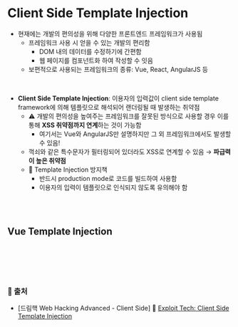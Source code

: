 # Client Side Template Injection

* 현재에는 개발의 편의성을 위해 다양한 프론트엔드 프레임워크가 사용됨
    - 프레임워크 사용 시 얻을 수 있는 개발의 편리함
        + DOM 내의 데이터를 수정하기에 간편함
        + 웹 페이지를 컴포넌트화 하여 작성할 수 잇음
    - 보편적으로 사용되는 프레임워크의 종류: Vue, React, AngularJS 등

<br/>

* **Client Side Template Injection**: 이용자의 입력값이 client side template framework에 의해 템플릿으로 해석되어 랜더링될 때 발생하는 취약점
    - ⚠️ 개발의 편의성을 높여주는 프레임워크를 잘못된 방식으로 사용할 경우 이를 통해 **XSS 취약점까지 연계**하는 것이 가능함
        + 여기서는 Vue와 AngularJS만 설명하지만 그 외 프레임워크에서도 발생할 수 있음!
    - 꺽쇠와 같은 특수문자가 필터링되어 있더라도 XSS로 연계할 수 있음 → **파급력이 높은 취약점**
    - 📌 Template Injection 방지책
        + 반드시 production mode로 코드를 빌드하여 사용함
        + 이용자의 입력이 템플릿으로 인식되지 않도록 유의해야 함

<br/><br/>

## Vue Template Injection



<br/><br/><br/><br/>

### 🔖 출처
* [드림핵 Web Hacking Advanced - Client Side] 📌 [Exploit Tech: Client Side Template Injection](https://dreamhack.io/lecture/courses/329)
